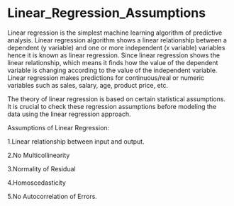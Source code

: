 # Linear_Regression_Assumptions

Linear regression is the simplest machine learning algorithm of predictive analysis. Linear regression algorithm shows a linear relationship between a dependent (y variable) and one or more independent (x variable) variables hence it is known as linear regression. Since linear regression shows the linear relationship, which means it finds how the value of the dependent variable is changing according to the value of the independent variable. Linear regression makes predictions for continuous/real or numeric variables such as sales, salary, age, product price, etc.

The theory of linear regression is based on certain statistical assumptions. It is crucial to check these regression assumptions before modeling the data using the linear regression approach.

Assumptions of Linear Regression:

1.Linear relationship between input and output.

2.No Multicollinearity

3.Normality of Residual

4.Homoscedasticity

5.No Autocorrelation of Errors.
